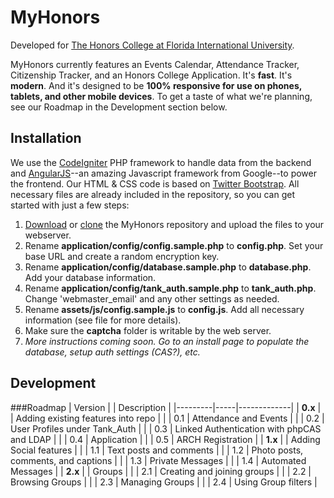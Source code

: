 # MyHonors

Developed for [The Honors College at Florida International University](http://honors.fiu.edu/).

MyHonors currently features an Events Calendar, Attendance Tracker, Citizenship Tracker, and an Honors College Application. It's **fast**. It's **modern**. And it's designed to be **100% responsive for use on phones, tablets, and other mobile devices**. To get a taste of what we're planning, see our Roadmap in the Development section below.

## Installation
We use the [CodeIgniter](http://ellislab.com/codeigniter/) PHP framework to handle data from the backend and [AngularJS](http://angularjs.org/)--an amazing Javascript framework from Google--to power the frontend. Our HTML & CSS code is based on [Twitter Bootstrap](twitter.github.com/bootstrap/).  All necessary files are already included in the repository, so you can get started with just a few steps:

1. [Download](https://github.com/sergiopantoja/MyHonors/archive/master.zip) or [clone](https://github.com/sergiopantoja/MyHonors) the MyHonors repository and upload the files to your webserver.
2. Rename **application/config/config.sample.php** to **config.php**. Set your base URL and create a random encryption key.
3. Rename **application/config/database.sample.php** to **database.php**. Add your database information.
3. Rename **application/config/tank_auth.sample.php** to **tank_auth.php**. Change 'webmaster_email' and any other settings as needed.
4. Rename **assets/js/config.sample.js** to **config.js**. Add all necessary information (see file for more details).
5. Make sure the **captcha** folder is writable by the web server.
6. *More instructions coming soon. Go to an install page to populate the database, setup auth settings (CAS?), etc.*

## Development

###Roadmap
| Version |     | Description |
|---------|-----|-------------|
| **0.x** |     | Adding existing features into repo |
|         | 0.1 | Attendance and Events |
|         | 0.2 | User Profiles under Tank\_Auth |
|         | 0.3 | Linked Authentication with phpCAS and LDAP |
|         | 0.4 | Application |
|         | 0.5 | ARCH Registration |
| **1.x** |     | Adding Social features |
|         | 1.1 | Text posts and comments |
|         | 1.2 | Photo posts, comments, and captions |
|         | 1.3 | Private Messages |
|         | 1.4 | Automated Messages |
| **2.x** |     | Groups |
|         | 2.1 | Creating and joining groups |
|         | 2.2 | Browsing Groups |
|         | 2.3 | Managing Groups |
|         | 2.4 | Using Group filters |
